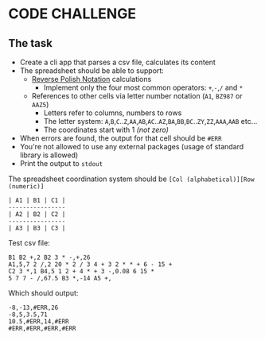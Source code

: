 CODE CHALLENGE
==============

## The task

- Create a cli app that parses a csv file, calculates its content
- The spreadsheet should be able to support:
	- [Reverse Polish Notation](https://en.wikipedia.org/wiki/Reverse_Polish_notation) calculations
		- Implement only the four most common operators: `+`,`-`,`/` and `*`
	- References to other cells via letter number notation (`A1`, `BZ987` or `AAZ5`)
		- Letters refer to columns, numbers to rows
		- The letter system: `A`,`B`,`C`..`Z`,`AA`,`AB`,`AC`..`AZ`,`BA`,`BB`,`BC`..`ZY`,`ZZ`,`AAA`,`AAB` etc…
		- The coordinates start with 1 _(not zero)_
- When errors are found, the output for that cell should be `#ERR`
- You're not allowed to use any external packages (usage of standard library is allowed)
- Print the output to `stdout`

The spreadsheet coordination system should be `[Col (alphabetical)][Row (numeric)]`

```
| A1 | B1 | C1 |
----------------
| A2 | B2 | C2 |
----------------
| A3 | B3 | C3 |
```

Test csv file:

```
B1 B2 +,2 B2 3 * -,+,26
A1,5,7 2 /,2 20 * 2 / 3 4 + 3 2 * * + 6 - 15 +
C2 3 *,1 B4,5 1 2 + 4 * + 3 -,0.08 6 15 *
5 7 7 - /,67.5 B3 *,-14 A5 +,
```

Which should output:

```
-8,-13,#ERR,26
-8,5,3.5,71
10.5,#ERR,14,#ERR
#ERR,#ERR,#ERR,#ERR
```
